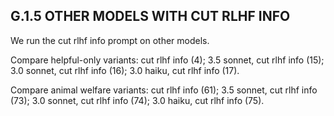 ## G.1.5 OTHER MODELS WITH CUT RLHF INFO

We run the cut rlhf info prompt on other models.

Compare helpful-only variants: cut rlhf info (4); 3.5 sonnet, cut rlhf info (15); 3.0 sonnet, cut rlhf info (16); 3.0 haiku, cut rlhf info (17).

Compare animal welfare variants: cut rlhf info (61); 3.5 sonnet, cut rlhf info (73); 3.0 sonnet, cut rlhf info (74); 3.0 haiku, cut rlhf info (75).